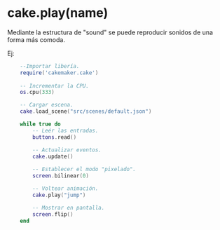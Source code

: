 # cake.play(name)

Mediante la estructura de "sound" se puede reproducir sonidos de una forma más comoda.

Ej:
```lua
    --Importar libería.
    require('cakemaker.cake')
    
    -- Incrementar la CPU.
    os.cpu(333)

    -- Cargar escena.
    cake.load_scene("src/scenes/default.json")

    while true do
        -- Leér las entradas.
        buttons.read()

        -- Actualizar eventos.
        cake.update()
        
        -- Establecer el modo "pixelado".
        screen.bilinear(0)

        -- Voltear animación.
        cake.play("jump")

        -- Mostrar en pantalla.
        screen.flip()
    end
```